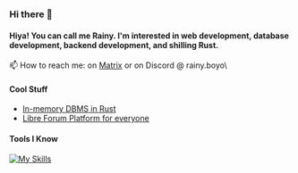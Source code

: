 ### Hi there 👋

#### Hiya! You can call me Rainy. I'm interested in web development, database development, backend development, and shilling Rust.

📫 How to reach me: on [Matrix](https://matrix.to/#/@rainydevzz:matrix.org) or on Discord @ rainy.boyo\

#### Cool Stuff
- [In-memory DBMS in Rust](https://github.com/sodium-db/sodiumdb)
- [Libre Forum Platform for everyone](https://github.com/rainydevzz/grapeforum)

#### Tools I Know

[![My Skills](https://skillicons.dev/icons?i=rust,py,js,ts,go,godot,elysia,html,css,tailwind,prisma,postgres,nodejs,linux,raspberrypi,vscode,sqlite,mongodb,eclipse,bash)](https://skillicons.dev)

